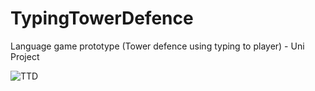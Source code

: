 # TypingTowerDefence
Language game prototype (Tower defence using typing to player) - Uni Project

![TTD](https://static.wixstatic.com/media/188440_2ae4862fe1dd4990858e5cbdb049c44b.png)
